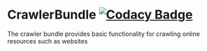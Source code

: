 # CrawlerBundle [![Codacy Badge](https://app.codacy.com/project/badge/Grade/0b897a4013634baa88dd70e2935cbf4a)](https://app.codacy.com/gh/CommonGateway/CrawlerBundle/dashboard?utm_source=gh&utm_medium=referral&utm_content=&utm_campaign=Badge_grade)

The crawler bundle provides basic functionality for crawling online resources such as websites
